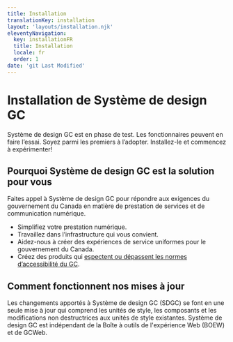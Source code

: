 ```yaml
---
title: Installation
translationKey: installation
layout: 'layouts/installation.njk'
eleventyNavigation:
  key: installationFR
  title: Installation
  locale: fr
  order: 1
date: 'git Last Modified'
---
```


# Installation de Système de design GC

Système de design GC est en phase de test. Les fonctionnaires peuvent en faire l’essai. Soyez parmi les premiers à l’adopter. Installez-le et commencez à expérimenter!

## Pourquoi Système de design GC est la solution pour vous 

Faites appel à Système de design GC pour répondre aux exigences du gouvernement du Canada en matière de prestation de services et de communication numérique.

- Simplifiez votre prestation numérique. 
- Travaillez dans l’infrastructure qui vous convient.
- Aidez-nous à créer des expériences de service uniformes pour le gouvernement du Canada.
- Créez des produits qui [espectent ou dépassent les normes d’accessibilité du GC](https://systeme-design.alpha.canada.ca/fr/accessibilite/).

## Comment fonctionnent nos mises à jour

Les changements apportés à Système de design GC (SDGC) se font en une seule mise à jour qui comprend les unités de style, les composants et les modifications non destructrices aux unités de style existantes. Système de design GC est indépendant de la Boîte à outils de l'expérience Web (BOEW) et de GCWeb.
